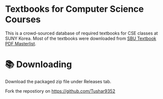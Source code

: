 # Textbooks for Computer Science Courses
 
This is a crowd-sourced database of required textbooks for CSE classes at SUNY Korea. Most of the textbooks were downloaded from [SBU Textbook PDF Masterlist](https://sbutextbook.github.io/#CSE).

# 📚 Downloading

Download the packaged zip file under Releases tab.


Fork the repostiory on https://github.com/Tushar9352
